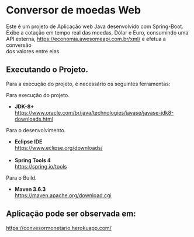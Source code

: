# Conversor de moedas Web
Este é um projeto de Aplicação web Java desenvolvido com Spring-Boot.<br>
Exibe a cotação em tempo real das moedas,
Dólar e Euro, consumindo uma<br> API externa,  https://economia.awesomeapi.com.br/xml/ e efetua a conversão <br>dos valores entre elas.

## Executando o Projeto.
Para a execução do projeto,
é necessário os seguintes ferramentas:

Para execução do projeto.
* **JDK-8+** <br>https://www.oracle.com/br/java/technologies/javase/javase-jdk8-downloads.html<br>

Para o desenvolvimento.
* **Eclipse IDE**<br>
https://www.eclipse.org/downloads/<br><br>
* **Spring Tools 4**<br> https://spring.io/tools

Para o Build.
* **Maven 3.6.3**<br>
https://maven.apache.org/download.cgi

## Aplicação pode ser observada em:
https://convesormonetario.herokuapp.com/
